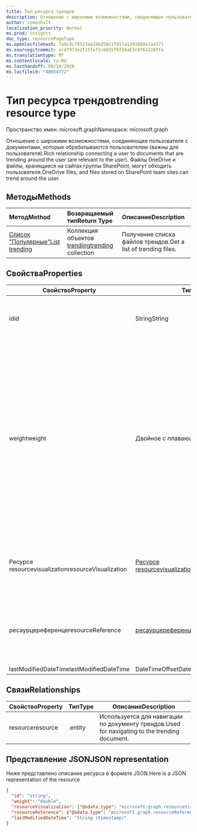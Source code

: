 ```yaml
---
title: Тип ресурса трендов
description: Отношение с широкими возможностями, соединяющее пользователя с документами, которые обрабатываются пользователем (важны для пользователя). Файлы OneDrive и файлы, хранящиеся на сайтах группы SharePoint, могут обходить пользователя.
author: simonhult
localization_priority: Normal
ms.prod: insights
doc_type: resourcePageType
ms.openlocfilehash: 7a9c9cf9323aa24bd50c1f817a1293088e1a4373
ms.sourcegitcommit: acdf972e2f25fef2c6855f6f28a63c0762228ffa
ms.translationtype: MT
ms.contentlocale: ru-RU
ms.lasthandoff: 09/18/2020
ms.locfileid: "48054772"
---
```

# <a name="trending-resource-type"></a><span data-ttu-id="c7d2e-104">Тип ресурса трендов</span><span class="sxs-lookup"><span data-stu-id="c7d2e-104">trending resource type</span></span>

<span data-ttu-id="c7d2e-105">Пространство имен: microsoft.graph</span><span class="sxs-lookup"><span data-stu-id="c7d2e-105">Namespace: microsoft.graph</span></span>

<span data-ttu-id="c7d2e-106">Отношение с широкими возможностями, соединяющее пользователя с документами, которые обрабатываются пользователем (важны для пользователя).</span><span class="sxs-lookup"><span data-stu-id="c7d2e-106">Rich relationship connecting a user to documents that are trending around the user (are relevant to the user).</span></span> <span data-ttu-id="c7d2e-107">Файлы OneDrive и файлы, хранящиеся на сайтах группы SharePoint, могут обходить пользователя.</span><span class="sxs-lookup"><span data-stu-id="c7d2e-107">OneDrive files, and files stored on SharePoint team sites can trend around the user.</span></span>

## <a name="methods"></a><span data-ttu-id="c7d2e-108">Методы</span><span class="sxs-lookup"><span data-stu-id="c7d2e-108">Methods</span></span>

| <span data-ttu-id="c7d2e-109">Метод</span><span class="sxs-lookup"><span data-stu-id="c7d2e-109">Method</span></span>       | <span data-ttu-id="c7d2e-110">Возвращаемый тип</span><span class="sxs-lookup"><span data-stu-id="c7d2e-110">Return Type</span></span>  |<span data-ttu-id="c7d2e-111">Описание</span><span class="sxs-lookup"><span data-stu-id="c7d2e-111">Description</span></span>|
|:---------------|:--------|:----------|
|[<span data-ttu-id="c7d2e-112">Список "Популярные"</span><span class="sxs-lookup"><span data-stu-id="c7d2e-112">List trending</span></span>](../api/insights-list-trending.md) |<span data-ttu-id="c7d2e-113">Коллекция объектов [trending](insights-trending.md)</span><span class="sxs-lookup"><span data-stu-id="c7d2e-113">[trending](insights-trending.md) collection</span></span>| <span data-ttu-id="c7d2e-114">Получение списка файлов трендов.</span><span class="sxs-lookup"><span data-stu-id="c7d2e-114">Get a list of trending files.</span></span>|

## <a name="properties"></a><span data-ttu-id="c7d2e-115">Свойства</span><span class="sxs-lookup"><span data-stu-id="c7d2e-115">Properties</span></span>

| <span data-ttu-id="c7d2e-116">Свойство</span><span class="sxs-lookup"><span data-stu-id="c7d2e-116">Property</span></span>      | <span data-ttu-id="c7d2e-117">Тип</span><span class="sxs-lookup"><span data-stu-id="c7d2e-117">Type</span></span>                              | <span data-ttu-id="c7d2e-118">Описание</span><span class="sxs-lookup"><span data-stu-id="c7d2e-118">Description</span></span>  |
| ------------- |---------------                    | -------------|
| <span data-ttu-id="c7d2e-119">id</span><span class="sxs-lookup"><span data-stu-id="c7d2e-119">id</span></span>                    | <span data-ttu-id="c7d2e-120">String</span><span class="sxs-lookup"><span data-stu-id="c7d2e-120">String</span></span>                    | <span data-ttu-id="c7d2e-121">Уникальный идентификатор связи.</span><span class="sxs-lookup"><span data-stu-id="c7d2e-121">Unique identifier of the relationship.</span></span> <span data-ttu-id="c7d2e-122">Только для чтения.</span><span class="sxs-lookup"><span data-stu-id="c7d2e-122">Read only.</span></span>        |
| <span data-ttu-id="c7d2e-123">weight</span><span class="sxs-lookup"><span data-stu-id="c7d2e-123">weight</span></span>                | <span data-ttu-id="c7d2e-124">Двойное с плавающей точкой</span><span class="sxs-lookup"><span data-stu-id="c7d2e-124">Double</span></span>                    | <span data-ttu-id="c7d2e-125">Значение, определяющее степень тенденции документа в данный момент.</span><span class="sxs-lookup"><span data-stu-id="c7d2e-125">Value indicating how much the document is currently trending.</span></span> <span data-ttu-id="c7d2e-126">Чем больше это число, тем больше документ будет обходить пользователь (более релевантно).</span><span class="sxs-lookup"><span data-stu-id="c7d2e-126">The larger the number, the more the document is currently trending around the user (the more relevant it is).</span></span> <span data-ttu-id="c7d2e-127">Возвращенные документы сортируются по этому значению.</span><span class="sxs-lookup"><span data-stu-id="c7d2e-127">Returned documents are sorted by this value.</span></span>  |
| <span data-ttu-id="c7d2e-128">Ресурсе resourcevisualization</span><span class="sxs-lookup"><span data-stu-id="c7d2e-128">resourceVisualization</span></span> | [<span data-ttu-id="c7d2e-129">Ресурсе resourcevisualization</span><span class="sxs-lookup"><span data-stu-id="c7d2e-129">resourceVisualization</span></span>](insights-resourcevisualization.md)    | <span data-ttu-id="c7d2e-130">Свойства, которые можно использовать для отображения документа в вашем интерфейсе.</span><span class="sxs-lookup"><span data-stu-id="c7d2e-130">Properties that you can use to visualize the document in your experience.</span></span> |
| <span data-ttu-id="c7d2e-131">ресаурцереференце</span><span class="sxs-lookup"><span data-stu-id="c7d2e-131">resourceReference</span></span>     | [<span data-ttu-id="c7d2e-132">ресаурцереференце</span><span class="sxs-lookup"><span data-stu-id="c7d2e-132">resourceReference</span></span>](insights-resourcereference.md)        | <span data-ttu-id="c7d2e-133">Справочные свойства документа тенденций, такие как URL-адрес и тип документа.</span><span class="sxs-lookup"><span data-stu-id="c7d2e-133">Reference properties of the trending document, such as the url and type of the document.</span></span> |
| <span data-ttu-id="c7d2e-134">lastModifiedDateTime</span><span class="sxs-lookup"><span data-stu-id="c7d2e-134">lastModifiedDateTime</span></span>  | <span data-ttu-id="c7d2e-135">DateTimeOffset</span><span class="sxs-lookup"><span data-stu-id="c7d2e-135">DateTimeOffset</span></span>            | |
## <a name="relationships"></a><span data-ttu-id="c7d2e-136">Связи</span><span class="sxs-lookup"><span data-stu-id="c7d2e-136">Relationships</span></span>

| <span data-ttu-id="c7d2e-137">Свойство</span><span class="sxs-lookup"><span data-stu-id="c7d2e-137">Property</span></span>      | <span data-ttu-id="c7d2e-138">Тип</span><span class="sxs-lookup"><span data-stu-id="c7d2e-138">Type</span></span>          | <span data-ttu-id="c7d2e-139">Описание</span><span class="sxs-lookup"><span data-stu-id="c7d2e-139">Description</span></span>  |
| ------------- |---------------| -------------|
| <span data-ttu-id="c7d2e-140">resource</span><span class="sxs-lookup"><span data-stu-id="c7d2e-140">resource</span></span>      | <span data-ttu-id="c7d2e-141">.</span><span class="sxs-lookup"><span data-stu-id="c7d2e-141">entity</span></span>        | <span data-ttu-id="c7d2e-142">Используется для навигации по документу трендов.</span><span class="sxs-lookup"><span data-stu-id="c7d2e-142">Used for navigating to the trending document.</span></span> |

## <a name="json-representation"></a><span data-ttu-id="c7d2e-143">Представление JSON</span><span class="sxs-lookup"><span data-stu-id="c7d2e-143">JSON representation</span></span>

<span data-ttu-id="c7d2e-144">Ниже представлено описание ресурса в формате JSON.</span><span class="sxs-lookup"><span data-stu-id="c7d2e-144">Here is a JSON representation of the resource</span></span>

<!-- {
  "blockType": "resource",
  "keyProperty":"id",
  "optionalProperties": [
    "resource"
  ],
  "@odata.type": "microsoft.graph.trending"
}-->

```json
{
  "id": "string",
  "weight": "double",
  "resourceVisualization": {"@odata.type": "microsoft.graph.resourceVisualization"},
  "resourceReference": {"@odata.type": "microsoft.graph.resourceReference"},
  "lastModifiedDateTime": "String (timestamp)"
}
```

